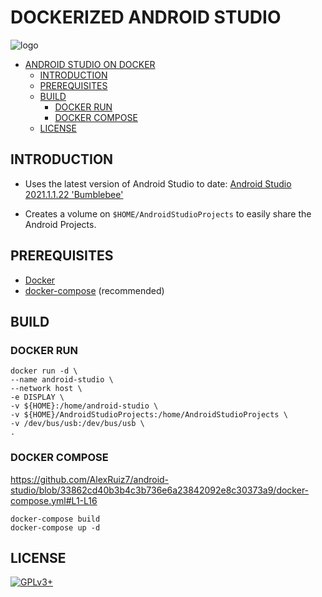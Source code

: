 # DOCKERIZED ANDROID STUDIO

![logo](https://android.tutorials24x7.com/uploads/2021-05-07/banner/0-configure-jdk-java-sdk-path-android-studio-banner.jpg)

- [ANDROID STUDIO ON DOCKER](#dockerized-android-studio)
  - [INTRODUCTION](#introduction)
  - [PREREQUISITES](#prerequisites)
  - [BUILD](#build)
    - [DOCKER RUN](#docker-run)
    - [DOCKER COMPOSE](#docker-compose)
  - [LICENSE](#license)


## INTRODUCTION

- Uses the latest version of Android Studio to date: [Android Studio 2021.1.1.22 'Bumblebee'](https://developer.android.com/studio)

- Creates a volume on `$HOME/AndroidStudioProjects` to easily share the Android Projects.

## PREREQUISITES

* [Docker](https://www.docker.com)
* [docker-compose](https://docs.docker.com) (recommended)

## BUILD

### DOCKER RUN

```\
docker run -d \
--name android-studio \
--network host \
-e DISPLAY \
-v ${HOME}:/home/android-studio \
-v ${HOME}/AndroidStudioProjects:/home/AndroidStudioProjects \
-v /dev/bus/usb:/dev/bus/usb \
.
```

### DOCKER COMPOSE

https://github.com/AlexRuiz7/android-studio/blob/33862cd40b3b4c3b736e6a23842092e8c30373a9/docker-compose.yml#L1-L16

```
docker-compose build
docker-compose up -d
```

## LICENSE

[![GPLv3+](http://gplv3.fsf.org/gplv3-127x51.png)](https://github.com/AlexRuiz7/android-studio/blob/master/LICENSE)
